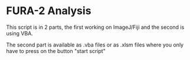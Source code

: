 # FURA-2 Analysis

This script is in 2 parts, the first working on ImageJ/Fiji and the second is using VBA.

The second part is available as .vba files or as .xlsm files where you only have to press on the button "start script"
